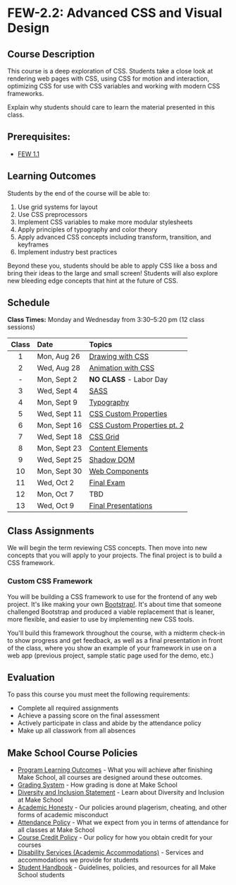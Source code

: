 # FEW-2.2: Advanced CSS and Visual Design

## Course Description

This course is a deep exploration of CSS. Students take a close look at rendering web pages with CSS, using CSS for motion and interaction, optimizing CSS for use with CSS variables and working with modern CSS frameworks.

Explain why students should care to learn the material presented in this class.

## Prerequisites:  

- [FEW 1.1](https://github.com/Make-School-Courses/FEW-1.1-Web-Foundations)

## Learning Outcomes

Students by the end of the course will be able to:

1. Use grid systems for layout
1. Use CSS preprocessors
1. Implement CSS variables to make more modular stylesheets
1. Apply principles of typography and color theory
1. Apply advanced CSS concepts including transform, transition, and keyframes
1. Implement industry best practices

Beyond these you, students should be able to apply CSS like a boss and bring their ideas to the large and small screen! Students will also explore new bleeding edge concepts that hint at the future of CSS. 

## Schedule

**Class Times:** Monday and Wednesday from 3:30–5:20 pm (12 class sessions)

| Class  |  Date | Topics |
|:------:|:------|:-------|
|  1 | Mon, Aug 26  | [Drawing with CSS](lessons/lesson-01.md) |
|  2 | Wed, Aug 28  | [Animation with CSS](lessons/lesson-02.md) |
|  - | Mon, Sept 2  | **NO CLASS** - Labor Day |
|  3 | Wed, Sept 4  | [SASS](lessons/lesson-3.md) |
|  4 | Mon, Sept 9  | [Typography](lessons/lesson-04.md) |
|  5 | Wed, Sept 11 | [CSS Custom Properties](lessons/lesson-05.md) |
|  6 | Mon, Sept 16 | [CSS Custom Properties pt. 2](lessons/lesson-06.md) |
|  7 | Wed, Sept 18 | [CSS Grid](lessons/lesson-07.md) |
|  8 | Mon, Sept 23 | [Content Elements](lessons/lesson-08.md) |
|  9 | Wed, Sept 25 | [Shadow DOM](lessons/lesson-09.md) |
| 10 | Mon, Sept 30 | [Web Components](lessons/lesson-10.md) |  
| 11 | Wed, Oct 2   | [Final Exam](lessons/lesson-11.md) |
| 12 | Mon, Oct 7   | TBD |
| 13 | Wed, Oct 9   | [Final Presentations](lessons/lesson-12.md) |

## Class Assignments

We will begin the term reviewing CSS concepts. Then move into new concepts that you will apply to your projects. The final project is to build a CSS framework. 

### Custom CSS Framework

You will be building a CSS framework to use for the frontend of any web project. It's like making your own [Bootstrap!](https://getbootstrap.com/). It's about time that someone challenged Bootstrap and produced a viable replacement that is leaner, more flexible, and easier to use by implementing new CSS tools. 

You'll build this framework throughout the course, with a midterm check-in to show progress and get feedback, as well as a final presentation in front of the class, where you show an example of your framework in use on a web app (previous project, sample static page used for the demo, etc.)

## Evaluation

To pass this course you must meet the following requirements:

- Complete all required assignments 
- Achieve a passing score on the final assessment
- Actively participate in class and abide by the attendance policy
- Make up all classwork from all absences

## Make School Course Policies

- [Program Learning Outcomes](https://make.sc/program-learning-outcomes) - What you will achieve after finishing Make School, all courses are designed around these outcomes.
- [Grading System](https://make.sc/grading-system) - How grading is done at Make School
- [Diversity and Inclusion Statement](https://make.sc/diversity-and-inclusion-statement) - Learn about Diversity and Inclusion at Make School
- [Academic Honesty](https://make.sc/academic-honesty-policy) - Our policies around plagerism, cheating, and other forms of academic misconduct 
- [Attendance Policy](https://make.sc/attendance-policy) - What we expect from you in terms of attendance for all classes at Make School
- [Course Credit Policy](https://make.sc/course-credit-policy) - Our policy for how you obtain credit for your courses
- [Disability Services (Academic Accommodations)](https://make.sc/disability-services) - Services and accommodations we provide for students
- [Student Handbook](https://make.sc/student-handbook) - Guidelines, policies, and resources for all Make School students
